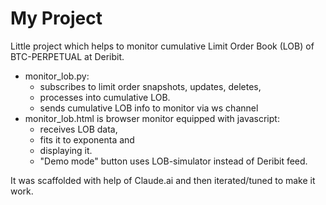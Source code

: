 # My Project

Little project which helps to monitor cumulative Limit Order Book (LOB) of BTC-PERPETUAL at Deribit.

- monitor_lob.py:
  - subscribes to limit order snapshots, updates, deletes, 
  - processes into cumulative LOB. 
  - sends cumulative LOB info to monitor via ws channel 
- monitor_lob.html is browser monitor equipped with javascript:
  - receives LOB data, 
  - fits it to exponenta and 
  - displaying it. 
  - "Demo mode" button uses LOB-simulator instead of Deribit feed. 

It was scaffolded with help of Claude.ai and then iterated/tuned to make it work. 